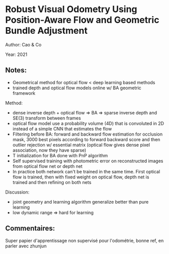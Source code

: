 # Robust Visual Odometry Using Position-Aware Flow and Geometric Bundle Adjustment

Author: Cao & Co

Year: 2021

Notes:
---
* Geometrical method for optical flow < deep learning based methods
* trained depth and optical flow models online w/ BA geometric framework

Method:
* dense inverse depth + optical flow => BA => sparse inverse depth and SE(3) transform between frames
* optical flow model use a probability volume (4D) that is convoluted in 2D instead of a simple CNN that estimates the flow
* Filtering before BA: forward and backward flow estimation for occlusion mask, 3000 best pixels according to forward backward score and then outlier rejection w/ essential matrix (optical flow gives dense pixel association, now they have sparse)
* T initialization for BA done with PnP algorithm
* Self supervised training with photometric error on reconstructed images from optical flow net or depth net
* In practice both network can't be trained in the same time. First optical flow is trained, then with fixed weight on optical flow, depth net is trained and then refining on both nets

Discussion:
* joint geometry and learning algorithm generalize better than pure learning 
* low dynamic range => hard for learning

Commentaires:
---
Super papier d'apprentissage non supervisé pour l'odométrie, bonne ref, en parler avec zhunjun